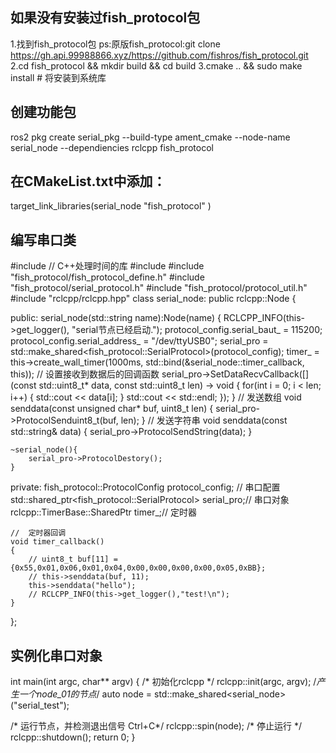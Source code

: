 ## 如果没有安装过fish_protocol包
1.找到fish_protocol包
ps:原版fish_protocol:git clone https://gh.api.99988866.xyz/https://github.com/fishros/fish_protocol.git
2.cd fish_protocol && mkdir build  && cd build
3.cmake .. && sudo make install # 将安装到系统库


## 创建功能包
ros2 pkg create serial_pkg --build-type ament_cmake --node-name serial_node --dependiencies rclcpp fish_protocol
## 在CMakeList.txt中添加：
target_link_libraries(serial_node
  "fish_protocol"
)

## 编写串口类
#include <cstdio>
//  C++处理时间的库
#include <chrono>
#include "fish_protocol/fish_protocol_define.h"
#include "fish_protocol/serial_protocol.h"
#include "fish_protocol/protocol_util.h"
#include "rclcpp/rclcpp.hpp"
class serial_node: public rclcpp::Node
{

public:
    serial_node(std::string name):Node(name)
    {
        RCLCPP_INFO(this->get_logger(), "serial节点已经启动.");
        protocol_config.serial_baut_ = 115200;
        protocol_config.serial_address_ = "/dev/ttyUSB0";
        serial_pro = std::make_shared<fish_protocol::SerialProtocol>(protocol_config);
        timer_ = this->create_wall_timer(1000ms, std::bind(&serial_node::timer_callback, this));
        //  设置接收到数据后的回调函数
        serial_pro->SetDataRecvCallback([](const std::uint8_t* data, const std::uint8_t len) -> void
        {
            for(int i = 0; i < len; i++)
            {
                std::cout << data[i];
            }
            std::cout << std::endl;
        });
    }
    //  发送数组
    void senddata(const unsigned char* buf, uint8_t len)
    {
        serial_pro->ProtocolSenduint8_t(buf, len);
    }
    //  发送字符串
    void senddata(const std::string& data)
    {
        serial_pro->ProtocolSendString(data);
    }

    ~serial_node(){
        serial_pro->ProtocolDestory();
    }

private:
    fish_protocol::ProtocolConfig protocol_config;  //  串口配置
    std::shared_ptr<fish_protocol::SerialProtocol> serial_pro;//  串口对象
    rclcpp::TimerBase::SharedPtr timer_;//  定时器

    //  定时器回调
    void timer_callback()
    {
        // uint8_t buf[11] = {0x55,0x01,0x06,0x01,0x04,0x00,0x00,0x00,0x00,0x05,0xBB};
        // this->senddata(buf, 11);
        this->senddata("hello");
        // RCLCPP_INFO(this->get_logger(),"test!\n");
    }
};


## 实例化串口对象
int main(int argc, char** argv) {
  /* 初始化rclcpp  */
  rclcpp::init(argc, argv);
  /*产生一个node_01的节点*/
  auto node = std::make_shared<serial_node>("serial_test");

  /* 运行节点，并检测退出信号 Ctrl+C*/
  rclcpp::spin(node);
  /* 停止运行 */
  rclcpp::shutdown();
  return 0;
}
